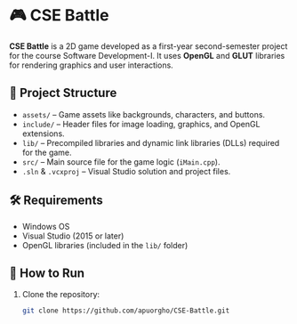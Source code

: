 # 🎮 CSE Battle

**CSE Battle** is a 2D game developed as a first-year second-semester project for the course Software Development-I. It uses **OpenGL** and **GLUT** libraries for rendering graphics and user interactions.

## 📁 Project Structure

- `assets/` – Game assets like backgrounds, characters, and buttons.
- `include/` – Header files for image loading, graphics, and OpenGL extensions.
- `lib/` – Precompiled libraries and dynamic link libraries (DLLs) required for the game.
- `src/` – Main source file for the game logic (`iMain.cpp`).
- `.sln` & `.vcxproj` – Visual Studio solution and project files.

## 🛠️ Requirements

- Windows OS
- Visual Studio (2015 or later)
- OpenGL libraries (included in the `lib/` folder)

## 🚀 How to Run

1. Clone the repository:

   ```bash
   git clone https://github.com/apuorgho/CSE-Battle.git
